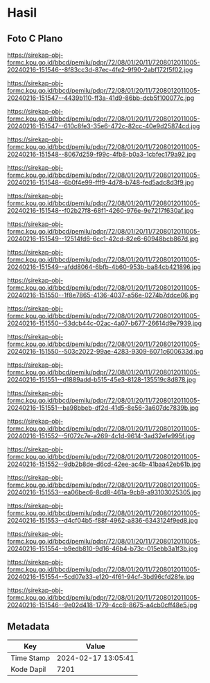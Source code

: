 # Hasil

## Foto C Plano

https://sirekap-obj-formc.kpu.go.id/bbcd/pemilu/pdpr/72/08/01/20/11/7208012011005-20240216-151546--8f83cc3d-87ec-4fe2-9f90-2abf172f5f02.jpg

https://sirekap-obj-formc.kpu.go.id/bbcd/pemilu/pdpr/72/08/01/20/11/7208012011005-20240216-151547--4439b110-ff3a-41d9-86bb-dcb5f100077c.jpg

https://sirekap-obj-formc.kpu.go.id/bbcd/pemilu/pdpr/72/08/01/20/11/7208012011005-20240216-151547--610c8fe3-35e6-472c-82cc-40e9d25874cd.jpg

https://sirekap-obj-formc.kpu.go.id/bbcd/pemilu/pdpr/72/08/01/20/11/7208012011005-20240216-151548--8067d259-f99c-4fb8-b0a3-1cbfec179a92.jpg

https://sirekap-obj-formc.kpu.go.id/bbcd/pemilu/pdpr/72/08/01/20/11/7208012011005-20240216-151548--6b0f4e99-fff9-4d78-b748-fed5adc8d3f9.jpg

https://sirekap-obj-formc.kpu.go.id/bbcd/pemilu/pdpr/72/08/01/20/11/7208012011005-20240216-151548--f02b27f8-68f1-4260-976e-9e7217f630af.jpg

https://sirekap-obj-formc.kpu.go.id/bbcd/pemilu/pdpr/72/08/01/20/11/7208012011005-20240216-151549--12514fd6-6cc1-42cd-82e6-60948bcb867d.jpg

https://sirekap-obj-formc.kpu.go.id/bbcd/pemilu/pdpr/72/08/01/20/11/7208012011005-20240216-151549--afdd8064-6bfb-4b60-953b-ba84cb421896.jpg

https://sirekap-obj-formc.kpu.go.id/bbcd/pemilu/pdpr/72/08/01/20/11/7208012011005-20240216-151550--1f8e7865-4136-4037-a56e-0274b7ddce06.jpg

https://sirekap-obj-formc.kpu.go.id/bbcd/pemilu/pdpr/72/08/01/20/11/7208012011005-20240216-151550--53dcb44c-02ac-4a07-b677-26614d9e7939.jpg

https://sirekap-obj-formc.kpu.go.id/bbcd/pemilu/pdpr/72/08/01/20/11/7208012011005-20240216-151550--503c2022-99ae-4283-9309-6071c600633d.jpg

https://sirekap-obj-formc.kpu.go.id/bbcd/pemilu/pdpr/72/08/01/20/11/7208012011005-20240216-151551--d1889add-b515-45e3-8128-135519c8d878.jpg

https://sirekap-obj-formc.kpu.go.id/bbcd/pemilu/pdpr/72/08/01/20/11/7208012011005-20240216-151551--ba98bbeb-df2d-41d5-8e56-3a607dc7839b.jpg

https://sirekap-obj-formc.kpu.go.id/bbcd/pemilu/pdpr/72/08/01/20/11/7208012011005-20240216-151552--5f072c7e-a269-4c1d-9614-3ad32efe995f.jpg

https://sirekap-obj-formc.kpu.go.id/bbcd/pemilu/pdpr/72/08/01/20/11/7208012011005-20240216-151552--9db2b8de-d6cd-42ee-ac4b-41baa42eb61b.jpg

https://sirekap-obj-formc.kpu.go.id/bbcd/pemilu/pdpr/72/08/01/20/11/7208012011005-20240216-151553--ea06bec6-8cd8-461a-9cb9-a93103025305.jpg

https://sirekap-obj-formc.kpu.go.id/bbcd/pemilu/pdpr/72/08/01/20/11/7208012011005-20240216-151553--d4cf04b5-f88f-4962-a836-6343124f9ed8.jpg

https://sirekap-obj-formc.kpu.go.id/bbcd/pemilu/pdpr/72/08/01/20/11/7208012011005-20240216-151554--b9edb810-9d16-46b4-b73c-015ebb3a1f3b.jpg

https://sirekap-obj-formc.kpu.go.id/bbcd/pemilu/pdpr/72/08/01/20/11/7208012011005-20240216-151554--5cd07e33-e120-4f61-94cf-3bd96cfd28fe.jpg

https://sirekap-obj-formc.kpu.go.id/bbcd/pemilu/pdpr/72/08/01/20/11/7208012011005-20240216-151546--9e02d418-1779-4cc8-8675-a4cb0cff48e5.jpg


## Metadata

| Key        | Value               |
| ---------- | ------------------- |
| Time Stamp | 2024-02-17 13:05:41 |
| Kode Dapil | 7201                |



